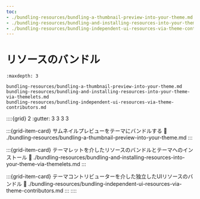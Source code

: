 ```yaml
---
toc:
- ./bundling-resources/bundling-a-thumbnail-preview-into-your-theme.md
- ./bundling-resources/bundling-and-installing-resources-into-your-theme-via-themelets.md
- ./bundling-resources/bundling-independent-ui-resources-via-theme-contributors.md
---
```

# リソースのバンドル

```{toctree}
:maxdepth: 3

bundling-resources/bundling-a-thumbnail-preview-into-your-theme.md
bundling-resources/bundling-and-installing-resources-into-your-theme-via-themelets.md
bundling-resources/bundling-independent-ui-resources-via-theme-contributors.md
```

::::{grid} 2
:gutter: 3 3 3 3

:::{grid-item-card} サムネイルプレビューをテーマにバンドルする
:link: ./bundling-resources/bundling-a-thumbnail-preview-into-your-theme.md
:::

:::{grid-item-card} テーマレットを介したリソースのバンドルとテーマへのインストール
:link: ./bundling-resources/bundling-and-installing-resources-into-your-theme-via-themelets.md
:::

:::{grid-item-card} テーマコントリビューターを介した独立したUIリソースのバンドル
:link: ./bundling-resources/bundling-independent-ui-resources-via-theme-contributors.md
:::
::::
